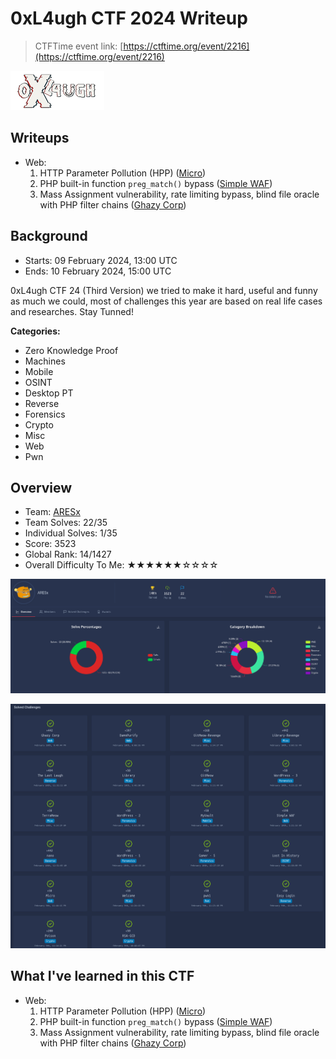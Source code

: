 # 0xL4ugh CTF 2024 Writeup

> CTFTime event link: [https://ctftime.org/event/2216](https://ctftime.org/event/2216)

![](https://raw.githubusercontent.com/siunam321/CTF-Writeups/main/0xL4ugh-CTF-2024/images/banner.png)

## Writeups

- Web:
    1. HTTP Parameter Pollution (HPP) ([Micro](https://siunam321.github.io/ctf/0xL4ugh-CTF-2024/Web/Micro/))
    2. PHP built-in function `preg_match()` bypass ([Simple WAF](https://siunam321.github.io/ctf/0xL4ugh-CTF-2024/Web/Simple-WAF/))
    3. Mass Assignment vulnerability, rate limiting bypass, blind file oracle with PHP filter chains ([Ghazy Corp](https://siunam321.github.io/ctf/0xL4ugh-CTF-2024/Web/Ghazy-Corp/))

## Background

- Starts: 09 February 2024, 13:00 UTC
- Ends: 10 February 2024, 15:00 UTC

0xL4ugh CTF 24 (Third Version) we tried to make it hard, useful and funny as much we could, most of challenges this year are based on real life cases and researches.
Stay Tunned!

**Categories:**

- Zero Knowledge Proof
- Machines
- Mobile
- OSINT
- Desktop PT
- Reverse
- Forensics
- Crypto
- Misc
- Web
- Pwn

## Overview

- Team: [ARESx](https://ctftime.org/team/128734)
- Team Solves: 22/35
- Individual Solves: 1/35
- Score: 3523
- Global Rank: 14/1427
- Overall Difficulty To Me: ★★★★★★☆☆☆☆

![](https://raw.githubusercontent.com/siunam321/CTF-Writeups/main/0xL4ugh-CTF-2024/images/score.png)

![](https://raw.githubusercontent.com/siunam321/CTF-Writeups/main/0xL4ugh-CTF-2024/images/solves.png)

## What I've learned in this CTF

- Web:
    1. HTTP Parameter Pollution (HPP) ([Micro](https://siunam321.github.io/ctf/0xL4ugh-CTF-2024/Web/Micro/))
    2. PHP built-in function `preg_match()` bypass ([Simple WAF](https://siunam321.github.io/ctf/0xL4ugh-CTF-2024/Web/Simple-WAF/))
    3. Mass Assignment vulnerability, rate limiting bypass, blind file oracle with PHP filter chains ([Ghazy Corp](https://siunam321.github.io/ctf/0xL4ugh-CTF-2024/Web/Ghazy-Corp/))